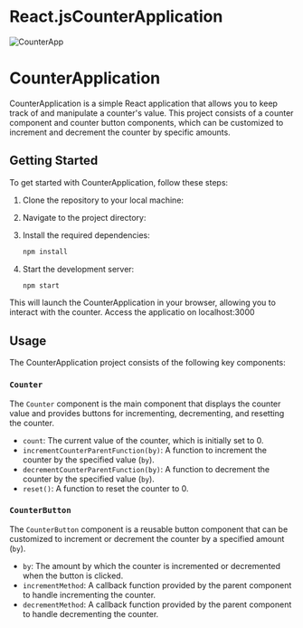 # React.jsCounterApplication


![CounterApp](https://github.com/JoseSagwe/React.jsCounterApplication/assets/110198843/685e064a-7b3e-4384-a275-a2ed3a2e40d3)



# CounterApplication


CounterApplication is a simple React application that allows you to keep track of and manipulate a counter's value. This project consists of a counter component and counter button components, which can be customized to increment and decrement the counter by specific amounts.
## Getting Started
To get started with CounterApplication, follow these steps:
1. Clone the repository to your local machine:

2. Navigate to the project directory:

3. Install the required dependencies:
   ```bash
   npm install
   ```
4. Start the development server:
   ```bash
   npm start
   ```
This will launch the CounterApplication in your browser, allowing you to interact with the counter.
Access the applicatio on localhost:3000

## Usage

The CounterApplication project consists of the following key components:

### `Counter`

The `Counter` component is the main component that displays the counter value and provides buttons for incrementing, decrementing, and resetting the counter.

- `count`: The current value of the counter, which is initially set to 0.
- `incrementCounterParentFunction(by)`: A function to increment the counter by the specified value (`by`).
- `decrementCounterParentFunction(by)`: A function to decrement the counter by the specified value (`by`).
- `reset()`: A function to reset the counter to 0.
### `CounterButton`
The `CounterButton` component is a reusable button component that can be customized to increment or decrement the counter by a specified amount (`by`).

- `by`: The amount by which the counter is incremented or decremented when the button is clicked.
- `incrementMethod`: A callback function provided by the parent component to handle incrementing the counter.
- `decrementMethod`: A callback function provided by the parent component to handle decrementing the counter.
